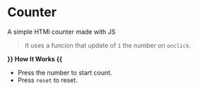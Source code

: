 # Counter
A simple HTMl counter made with JS
> It uses a funcion that update of `1` the number on `onclick`.

**}} How It Works {{**
- Press the number to start count.
- Press `reset` to reset.
